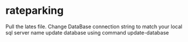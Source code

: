 # rateparking
Pull the lates file.
Change DataBase connection string to match your local sql server name
update database using command update-database
